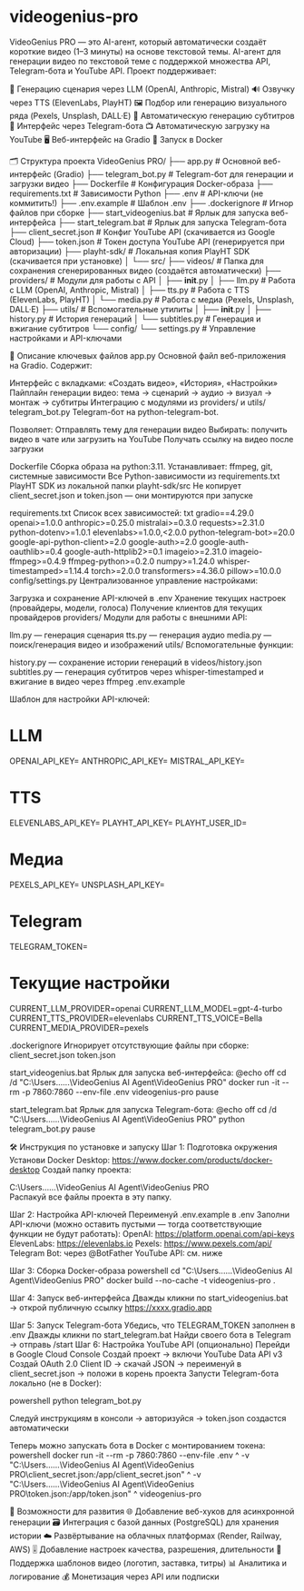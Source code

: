 # videogenius-pro
VideoGenius PRO — это AI-агент, который автоматически создаёт короткие видео (1–3 минуты) на основе текстовой темы. 
AI-агент для генерации видео по текстовой теме с поддержкой множества API, Telegram-бота и YouTube API.
Проект поддерживает:

🧠 Генерацию сценария через LLM (OpenAI, Anthropic, Mistral)
🔊 Озвучку через TTS (ElevenLabs, PlayHT)
🖼️ Подбор или генерацию визуального ряда (Pexels, Unsplash, DALL·E)
📜 Автоматическую генерацию субтитров
🤖 Интерфейс через Telegram-бота
📺 Автоматическую загрузку на YouTube
🖥️ Веб-интерфейс на Gradio
🐳 Запуск в Docker

🗂️ Структура проекта
VideoGenius PRO/
├── app.py                          # Основной веб-интерфейс (Gradio)
├── telegram_bot.py                 # Telegram-бот для генерации и загрузки видео
├── Dockerfile                      # Конфигурация Docker-образа
├── requirements.txt                # Зависимости Python
├── .env                            # API-ключи (не коммитить!)
├── .env.example                    # Шаблон .env
├── .dockerignore                   # Игнор файлов при сборке
├── start_videogenius.bat           # Ярлык для запуска веб-интерфейса
├── start_telegram.bat              # Ярлык для запуска Telegram-бота
├── client_secret.json              # Конфиг YouTube API (скачивается из Google Cloud)
├── token.json                      # Токен доступа YouTube API (генерируется при авторизации)
├── playht-sdk/                     # Локальная копия PlayHT SDK (скачивается при установке)
│   └── src/
├── videos/                         # Папка для сохранения сгенерированных видео (создаётся автоматически)
├── providers/                      # Модули для работы с API
│   ├── __init__.py
│   ├── llm.py                      # Работа с LLM (OpenAI, Anthropic, Mistral)
│   ├── tts.py                      # Работа с TTS (ElevenLabs, PlayHT)
│   └── media.py                    # Работа с медиа (Pexels, Unsplash, DALL·E)
├── utils/                          # Вспомогательные утилиты
│   ├── __init__.py
│   ├── history.py                  # История генераций
│   └── subtitles.py                # Генерация и вжигание субтитров
└── config/
    └── settings.py                 # Управление настройками и API-ключами

📄 Описание ключевых файлов
app.py
Основной файл веб-приложения на Gradio.
Содержит:

Интерфейс с вкладками: «Создать видео», «История», «Настройки»
Пайплайн генерации видео: тема → сценарий → аудио → визуал → монтаж → субтитры
Интеграцию с модулями из providers/ и utils/
telegram_bot.py
Telegram-бот на python-telegram-bot.

Позволяет:
Отправлять тему для генерации видео
Выбирать: получить видео в чате или загрузить на YouTube
Получать ссылку на видео после загрузки

Dockerfile
Сборка образа на python:3.11.
Устанавливает:
ffmpeg, git, системные зависимости
Все Python-зависимости из requirements.txt
PlayHT SDK из локальной папки playht-sdk/src
Не копирует client_secret.json и token.json — они монтируются при запуске

requirements.txt
Список всех зависимостей:
txt
gradio==4.29.0
openai>=1.0.0
anthropic>=0.25.0
mistralai>=0.3.0
requests>=2.31.0
python-dotenv>=1.0.1
elevenlabs>=1.0.0,<2.0.0
python-telegram-bot>=20.0
google-api-python-client>=2.0
google-auth>=2.0
google-auth-oauthlib>=0.4
google-auth-httplib2>=0.1
imageio>=2.31.0
imageio-ffmpeg>=0.4.9
ffmpeg-python>=0.2.0
numpy>=1.24.0
whisper-timestamped>=1.14.4
torch>=2.0.0
transformers>=4.36.0
pillow>=10.0.0
config/settings.py
Централизованное управление настройками:

Загрузка и сохранение API-ключей в .env
Хранение текущих настроек (провайдеры, модели, голоса)
Получение клиентов для текущих провайдеров
providers/
Модули для работы с внешними API:

llm.py — генерация сценария
tts.py — генерация аудио
media.py — поиск/генерация видео и изображений
utils/
Вспомогательные функции:

history.py — сохранение истории генераций в videos/history.json
subtitles.py — генерация субтитров через whisper-timestamped и вжигание в видео через ffmpeg
.env.example

Шаблон для настройки API-ключей:
# LLM
OPENAI_API_KEY=
ANTHROPIC_API_KEY=
MISTRAL_API_KEY=

# TTS
ELEVENLABS_API_KEY=
PLAYHT_API_KEY=
PLAYHT_USER_ID=

# Медиа
PEXELS_API_KEY=
UNSPLASH_API_KEY=

# Telegram
TELEGRAM_TOKEN=

# Текущие настройки
CURRENT_LLM_PROVIDER=openai
CURRENT_LLM_MODEL=gpt-4-turbo
CURRENT_TTS_PROVIDER=elevenlabs
CURRENT_TTS_VOICE=Bella
CURRENT_MEDIA_PROVIDER=pexels

.dockerignore
Игнорирует отсутствующие файлы при сборке:
client_secret.json
token.json

start_videogenius.bat
Ярлык для запуска веб-интерфейса:
@echo off
cd /d "C:\Users\...\...\VideoGenius AI Agent\VideoGenius PRO"
docker run -it --rm -p 7860:7860 --env-file .env videogenius-pro
pause

start_telegram.bat
Ярлык для запуска Telegram-бота:
@echo off
cd /d "C:\Users\...\...\VideoGenius AI Agent\VideoGenius PRO"
python telegram_bot.py
pause

🛠️ Инструкция по установке и запуску
Шаг 1: Подготовка окружения
Установи Docker Desktop: https://www.docker.com/products/docker-desktop
Создай папку проекта:

C:\Users\...\...\VideoGenius AI Agent\VideoGenius PRO\
Распакуй все файлы проекта в эту папку.

Шаг 2: Настройка API-ключей
Переименуй .env.example в .env
Заполни API-ключи (можно оставить пустыми — тогда соответствующие функции не будут работать):
OpenAI: https://platform.openai.com/api-keys
ElevenLabs: https://elevenlabs.io
Pexels: https://www.pexels.com/api/
Telegram Bot: через @BotFather
YouTube API: см. ниже

Шаг 3: Сборка Docker-образа
powershell
cd "C:\Users\...\...\VideoGenius AI Agent\VideoGenius PRO"
docker build --no-cache -t videogenius-pro .

Шаг 4: Запуск веб-интерфейса
Дважды кликни по start_videogenius.bat → открой публичную ссылку https://xxxx.gradio.app

Шаг 5: Запуск Telegram-бота
Убедись, что TELEGRAM_TOKEN заполнен в .env
Дважды кликни по start_telegram.bat
Найди своего бота в Telegram → отправь /start
Шаг 6: Настройка YouTube API (опционально)
Перейди в Google Cloud Console
Создай проект → включи YouTube Data API v3
Создай OAuth 2.0 Client ID → скачай JSON → переименуй в client_secret.json → положи в корень проекта
Запусти Telegram-бота локально (не в Docker):

powershell
python telegram_bot.py

Следуй инструкциям в консоли → авторизуйся → token.json создастся автоматически

Теперь можно запускать бота в Docker с монтированием токена:
powershell
docker run -it --rm -p 7860:7860 --env-file .env ^
  -v "C:\Users\...\...\VideoGenius AI Agent\VideoGenius PRO\client_secret.json:/app/client_secret.json" ^
  -v "C:\Users\...\...\VideoGenius AI Agent\VideoGenius PRO\token.json:/app/token.json" ^
  videogenius-pro
  
🚀 Возможности для развития
🌐 Добавление веб-хуков для асинхронной генерации
🗃️ Интеграция с базой данных (PostgreSQL) для хранения истории
☁️ Развёртывание на облачных платформах (Render, Railway, AWS)
🎚️ Добавление настроек качества, разрешения, длительности
🎨 Поддержка шаблонов видео (логотип, заставка, титры)
📊 Аналитика и логирование
💰 Монетизация через API или подписки

    
